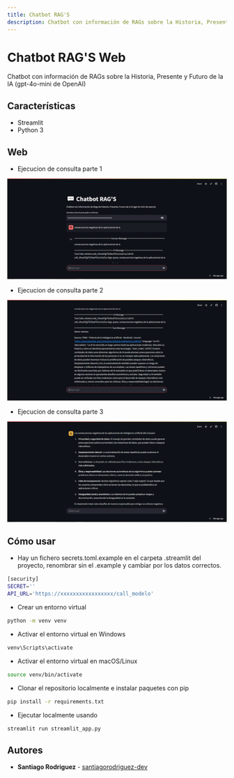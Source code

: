 ```yaml
---
title: Chatbot RAG'S
description: Chatbot con información de RAGs sobre la Historia, Presente y Futuro de la IA (gpt-4o-mini de OpenAI)
---
```

# Chatbot RAG'S Web
Chatbot con información de RAGs sobre la Historia, Presente y Futuro de la IA (gpt-4o-mini de OpenAI)

## Características

- Streamlit
- Python 3

## Web

- Ejecucion de consulta parte 1
     
![images](https://github.com/santiagorodriguez-dev/rag_02_web/blob/main/images/01.PNG)

- Ejecucion de consulta parte 2

![images](https://github.com/santiagorodriguez-dev/rag_02_web/blob/main/images/02.PNG)

- Ejecucion de consulta parte 3

![images](https://github.com/santiagorodriguez-dev/rag_02_web/blob/main/images/03.PNG)

## Cómo usar

- Hay un fichero secrets.toml.example en el carpeta .streamlit del proyecto, renombrar sin el .example y cambiar por los datos correctos.
```bash
[security]
SECRET=''
API_URL='https://xxxxxxxxxxxxxxxxx/call_modelo'
```
- Crear un entorno virtual 
```bash
python -m venv venv
```
- Activar el entorno virtual en Windows
```bash
venv\Scripts\activate
```
- Activar el entorno virtual en macOS/Linux
```bash
source venv/bin/activate
```
- Clonar el repositorio localmente e instalar paquetes con pip 
```bash
pip install -r requirements.txt
```
- Ejecutar localmente usando 
```bash
streamlit run streamlit_app.py
```

## Autores

* **Santiago Rodriguez** - [santiagorodriguez-dev](https://github.com/santiagorodriguez-dev)